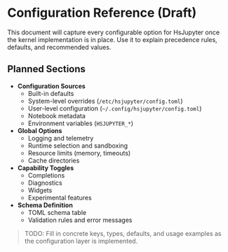 # Configuration Reference (Draft)

This document will capture every configurable option for HsJupyter once the kernel implementation is in place. Use it to explain precedence rules, defaults, and recommended values.

## Planned Sections

- **Configuration Sources**
  - Built-in defaults
  - System-level overrides (`/etc/hsjupyter/config.toml`)
  - User-level configuration (`~/.config/hsjupyter/config.toml`)
  - Notebook metadata
  - Environment variables (`HSJUPYTER_*`)
- **Global Options**
  - Logging and telemetry
  - Runtime selection and sandboxing
  - Resource limits (memory, timeouts)
  - Cache directories
- **Capability Toggles**
  - Completions
  - Diagnostics
  - Widgets
  - Experimental features
- **Schema Definition**
  - TOML schema table
  - Validation rules and error messages

> TODO: Fill in concrete keys, types, defaults, and usage examples as the configuration layer is implemented.
